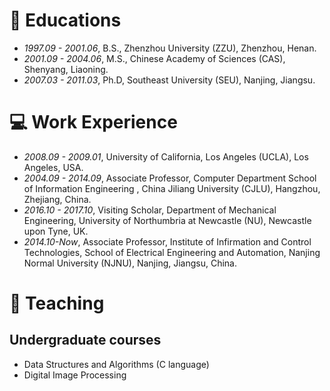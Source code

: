 
# 📖 Educations
- *1997.09 - 2001.06*, B.S., Zhenzhou University (ZZU), Zhenzhou, Henan.
- *2001.09 - 2004.06*, M.S., Chinese Academy of Sciences (CAS), Shenyang, Liaoning.
- *2007.03 - 2011.03*, Ph.D, Southeast University (SEU), Nanjing, Jiangsu.

# 💻 Work Experience
- *2008.09 - 2009.01*, University of California, Los Angeles (UCLA), Los Angeles, USA.
- *2004.09 - 2014.09*, Associate Professor, Computer Department School of Information Engineering
, China Jiliang University (CJLU), Hangzhou, Zhejiang, China.
- *2016.10 - 2017.10*, Visiting Scholar, Department of Mechanical Engineering, University of Northumbria at Newcastle (NU), Newcastle upon Tyne, UK.
- *2014.10-Now*, Associate Professor, Institute of Infirmation and Control Technologies, School of Electrical Engineering and Automation, Nanjing Normal University (NJNU), Nanjing, Jiangsu, China.


# 💬 Teaching
## Undergraduate courses
- Data Structures and Algorithms (C language)
- Digital Image Processing




